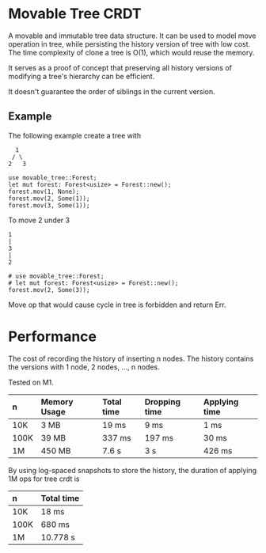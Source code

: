 # Movable Tree CRDT

A movable and immutable tree data structure. It can be used to model move
operation in tree, while persisting the history version of tree with low cost.
The time complexity of clone a tree is O(1), which would reuse the memory.

It serves as a proof of concept that preserving all history versions of
modifying a tree's hierarchy can be efficient.

It doesn't guarantee the order of siblings in the current version.

## Example

The following example create a tree with

```log
  1
 / \
2   3
```

```no_run
use movable_tree::Forest;
let mut forest: Forest<usize> = Forest::new();
forest.mov(1, None);
forest.mov(2, Some(1));
forest.mov(3, Some(1));
```

To move 2 under 3

```log
1
|
3
|
2
```

```no_run
# use movable_tree::Forest;
# let mut forest: Forest<usize> = Forest::new();
forest.mov(2, Some(3));
```

Move op that would cause cycle in tree is forbidden and return Err.

# Performance

The cost of recording the history of inserting n nodes. The history contains the
versions with 1 node, 2 nodes, ..., n nodes.

Tested on M1.

| n    | Memory Usage | Total time | Dropping time | Applying time |
| :--- | :----------- | :--------- | :------------ | :------------ |
| 10K  | 3 MB         | 19 ms      | 9 ms          | 1 ms          |
| 100K | 39 MB        | 337 ms     | 197 ms        | 30 ms         |
| 1M   | 450 MB       | 7.6 s      | 3 s           | 426 ms        |

By using log-spaced snapshots to store the history, the duration of applying 1M
ops for tree crdt is

| n    | Total time |
| :--- | :--------- |
| 10K  | 18 ms      |
| 100K | 680 ms     |
| 1M   | 10.778 s   |
